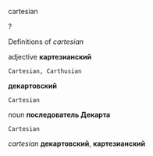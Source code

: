 cartesian

?


Definitions of _cartesian_

adjective
**картезианский**

    Cartesian, Carthusian
**декартовский**

    Cartesian

noun
**последователь Декарта**

    Cartesian

_cartesian_
**декартовский**, **картезианский**